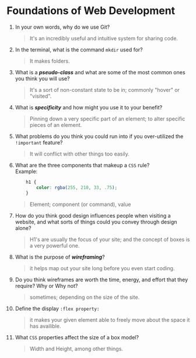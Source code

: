 # Foundations of Web Development
01. In your own words, why do we use Git?
    > It's an incredibly useful and intuitive system for sharing code.

02. In the terminal, what is the command `mkdir` used for?
    > It makes folders. 

03. What is a ***pseudo-class*** and what are some of the most common ones you think you will use?
    > It's a sort of non-constant state to be in; commonly "hover" or "visited".

04. What is ***specificity*** and how might you use it to your benefit?
    > Pinning down a very specific part of an element; to alter specific pieces of an element.

05. What problems do you think you could run into if you over-utilized the `!important` feature?
    > It will conflict with other things too easily. 

06. What are the three components that makeup a `CSS` rule? <br> Example:

    ```css
        h1 {
            color: rgba(255, 210, 33, .75);
        }
    ```

    > Element; component (or command), value

07. How do you think good design influences people when visiting a website, and what sorts of things could you convey through design alone?
    > H1's are usually the focus of your site; and the concept of boxes is a very powerful one. 

08. What is the purpose of ***wireframing***?
    > it helps map out your site long before you even start coding. 

09. Do you think wireframes are worth the time, energy, and effort that they require? Why or Why not?
    > sometimes; depending on the size of the site. 

10. Define the display `:flex property:`
    > it makes your given element able to freely move about the space it has availible.

11. What `CSS` properties affect the size of a box model?
    > Width and Height, among other things. 
